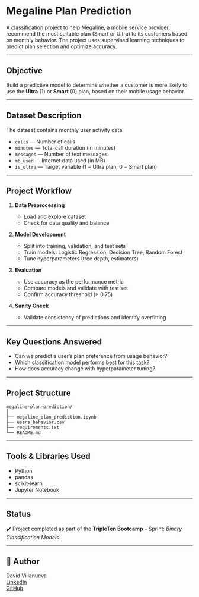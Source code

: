 #  Megaline Plan Prediction

A classification project to help Megaline, a mobile service provider, recommend the most suitable plan (Smart or Ultra) to its customers based on monthly behavior. The project uses supervised learning techniques to predict plan selection and optimize accuracy.

---

##  Objective

Build a predictive model to determine whether a customer is more likely to use the **Ultra** (1) or **Smart** (0) plan, based on their mobile usage behavior.

---

##  Dataset Description

The dataset contains monthly user activity data:

- `calls` — Number of calls
- `minutes` — Total call duration (in minutes)
- `messages` — Number of text messages
- `mb_used` — Internet data used (in MB)
- `is_ultra` — Target variable (1 = Ultra plan, 0 = Smart plan)

---

##  Project Workflow

1. **Data Preprocessing**
   - Load and explore dataset
   - Check for data quality and balance

2. **Model Development**
   - Split into training, validation, and test sets
   - Train models: Logistic Regression, Decision Tree, Random Forest
   - Tune hyperparameters (tree depth, estimators)

3. **Evaluation**
   - Use accuracy as the performance metric
   - Compare models and validate with test set
   - Confirm accuracy threshold (≥ 0.75)

4. **Sanity Check**
   - Validate consistency of predictions and identify overfitting

---

##  Key Questions Answered

- Can we predict a user’s plan preference from usage behavior?
- Which classification model performs best for this task?
- How does accuracy change with hyperparameter tuning?

---

##  Project Structure

```
megaline-plan-prediction/
│
├── megaline_plan_prediction.ipynb
├── users_behavior.csv
├── requirements.txt
└── README.md
```

---

##  Tools & Libraries Used

- Python
- pandas
- scikit-learn
- Jupyter Notebook

---

##  Status

✔️ Project completed as part of the **TripleTen Bootcamp** – Sprint: *Binary Classification Models*

---

## 📌 Author

David Villanueva  
[LinkedIn](https://www.linkedin.com/in/david-villanueva-59659727)  
[GitHub](https://github.com/lolapaul)
